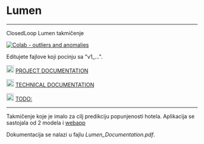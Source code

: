 # Lumen
---

ClosedLoop Lumen takmičenje

[![Colab - outliers and anomalies](https://img.shields.io/badge/Colab-F9AB00?style=for-the-badge&logo=googlecolab&color=525252)](https://colab.research.google.com/drive/1T--Wbjap6wMljwm7363isOwtvRvJbtCp?usp=drive_link)


Editujete fajlove koji pocinju sa "v1_...".

<a href="https://www.overleaf.com/6744697261fcwygbjbhkxd#e07351"><img src="https://images.ctfassets.net/nrgyaltdicpt/2OlBbaO7oEFSmTVpreHlkb/66a1b6eb1a10b372557ddbdd0e7099c7/ologo_square_colour_green_bg.png" width="20" alt="Project documentation"></a> [PROJECT DOCUMENTATION](https://www.overleaf.com/6744697261fcwygbjbhkxd#e07351)


<a href="https://www.overleaf.com/3241226652zbkqxqmfncsj#f71bd5"><img src="https://images.ctfassets.net/nrgyaltdicpt/2OlBbaO7oEFSmTVpreHlkb/66a1b6eb1a10b372557ddbdd0e7099c7/ologo_square_colour_green_bg.png" width="20" alt="Project documentation"></a> [TECHNICAL DOCUMENTATION](https://www.overleaf.com/3241226652zbkqxqmfncsj#f71bd5)

<a href="https://docs.google.com/document/d/1mw8MlJhsN1ibH8JQAbJpx8vtiD61Bgi0jJveGiEspzY/edit?usp=sharing"><img src="https://media.flaticon.com/dist/min/img/landing/gsuite/docs.svg" width="20" alt="Project documentation"></a> [TODO: ](https://docs.google.com/document/d/1mw8MlJhsN1ibH8JQAbJpx8vtiD61Bgi0jJveGiEspzY/edit?usp=sharing)

---

Takmičenje koje je imalo za cilj predikciju popunjenosti hotela. Aplikacija se sastojala od 2 modela i <a href="https://github.com/boriscu/Lumen">webapp</a>

Dokumentacija se nalazi u fajlu *Lumen_Documentation.pdf*.

